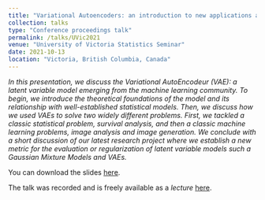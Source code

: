 ```yaml
---
title: "Variational Autoencoders: an introduction to new applications and a new regularization approach."
collection: talks
type: "Conference proceedings talk"
permalink: /talks/UVic2021
venue: "University of Victoria Statistics Seminar"
date: 2021-10-13
location: "Victoria, British Columbia, Canada"
---
```


*In this presentation, we discuss the Variational AutoEncodeur (VAE): a latent variable model emerging from the machine learning community. To begin, we introduce the theoretical foundations of the model and its relationship with well-established statistical models. Then, we discuss how we used VAEs to solve two widely different problems. First, we tackled a classic statistical problem, survival analysis, and then a classic machine learning problems, image analysis and image generation. We conclude with a short discussion of our latest research project where we establish a new metric for the evaluation or regularization of latent variable models such a Gaussian Mixture Models and VAEs.*

You can download the slides [here](http://cedricbeaulac.github.io/files/Presentation_VAE_Website.pdf).

The talk was recorded and is freely available as a *lecture* [here](https://www.mathtube.org/lecture/video/variational-autoencoders-introduction-new-applications-and-new-regularization-approach).

